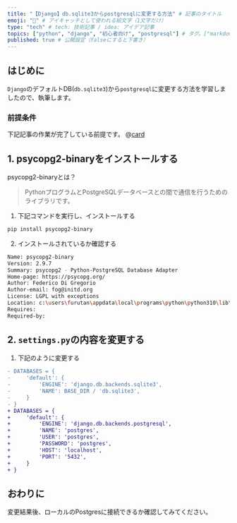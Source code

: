 ```yaml
---
title: "【Django】db.sqlite3からpostgresqlに変更する方法" # 記事のタイトル
emoji: "🔦" # アイキャッチとして使われる絵文字（1文字だけ）
type: "tech" # tech: 技術記事 / idea: アイデア記事
topics: ["python", "django", "初心者向け", "postgresql"] # タグ。["markdown", "rust", "aws"]のように指定する
published: true # 公開設定（falseにすると下書き）
---
```

## はじめに
`Django`のデフォルトDB(`db.sqlite3`)から`postgresql`に変更する方法を学習しましたので、執筆します。

### 前提条件
下記記事の作業が完了している前提です。
@[card](https://zenn.dev/aew2sbee/articles/django-install)

## 1. psycopg2-binaryをインストールする
psycopg2-binaryとは？
>PythonプログラムとPostgreSQLデータベースとの間で通信を行うためのライブラリです。
1. 下記コマンドを実行し、インストールする
````bash
pip install psycopg2-binary
````
2. インストールされているか確認する
````bash
Name: psycopg2-binary
Version: 2.9.7
Summary: psycopg2 - Python-PostgreSQL Database Adapter
Home-page: https://psycopg.org/
Author: Federico Di Gregorio
Author-email: fog@initd.org
License: LGPL with exceptions
Location: c:\users\furutan\appdata\local\programs\python\python310\lib\site-packages
Requires:
Required-by:

````

## 2. `settings.py`の内容を変更する
1. 下記のように変更する
````diff python:settings.py
- DATABASES = {
-     'default': {
-         'ENGINE': 'django.db.backends.sqlite3',
-         'NAME': BASE_DIR / 'db.sqlite3',
-     }
- }
+ DATABASES = {
+     'default': {
+         'ENGINE': 'django.db.backends.postgresql',
+         'NAME': 'postgres',
+         'USER': 'postgres',
+         'PASSWORD': 'postgres',
+         'HOST': 'localhost',
+         'PORT': '5432',
+     }
+ }
````

## おわりに
変更結果後、ローカルのPostgresに接続できるか確認してみてください。

